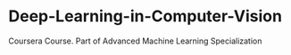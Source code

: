 # Deep-Learning-in-Computer-Vision
Coursera Course. Part of Advanced Machine Learning Specialization
